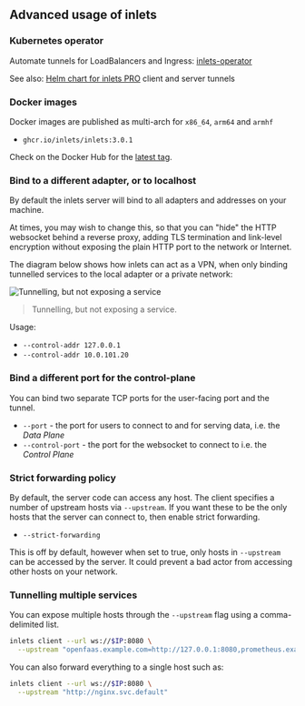 ## Advanced usage of inlets

### Kubernetes operator

Automate tunnels for LoadBalancers and Ingress: [inlets-operator](https://github.com/inlets/inlets-operator)

See also: [Helm chart for inlets PRO](https://github.com/inlets/inlets-pro/tree/master/chart) client and server tunnels

### Docker images

Docker images are published as multi-arch for `x86_64`, `arm64` and `armhf`

* `ghcr.io/inlets/inlets:3.0.1`

Check on the Docker Hub for the [latest tag](https://github.com/orgs/inlets/packages/container/package/inlets).

### Bind to a different adapter, or to localhost

By default the inlets server will bind to all adapters and addresses on your machine.

At times, you may wish to change this, so that you can "hide" the HTTP websocket behind a reverse proxy, adding TLS termination and link-level encryption without exposing the plain HTTP port to the network or Internet.

The diagram below shows how inlets can act as a VPN, when only binding tunnelled services to the local adapter or a private network:

![Tunnelling, but not exposing a service](./inlets-private.png)

> Tunnelling, but not exposing a service.

Usage:

* `--control-addr 127.0.0.1`
* `--control-addr 10.0.101.20`

### Bind a different port for the control-plane

You can bind two separate TCP ports for the user-facing port and the tunnel.

* `--port` - the port for users to connect to and for serving data, i.e. the *Data Plane*
* `--control-port` - the port for the websocket to connect to i.e. the *Control Plane*

### Strict forwarding policy

By default, the server code can access any host. The client specifies a number of upstream hosts via `--upstream`. If you want these to be the only hosts that the server can connect to, then enable strict forwarding.

* `--strict-forwarding`

This is off by default, however when set to true, only hosts in `--upstream` can be accessed by the server. It could prevent a bad actor from accessing other hosts on your network.

### Tunnelling multiple services

You can expose multiple hosts through the `--upstream` flag using a comma-delimited list.

```bash
inlets client --url ws://$IP:8080 \
  --upstream "openfaas.example.com=http://127.0.0.1:8080,prometheus.example.com=http://127.0.0.1:9090"
```

You can also forward everything to a single host such as:

```bash
inlets client --url ws://$IP:8080 \
  --upstream "http://nginx.svc.default"
```
